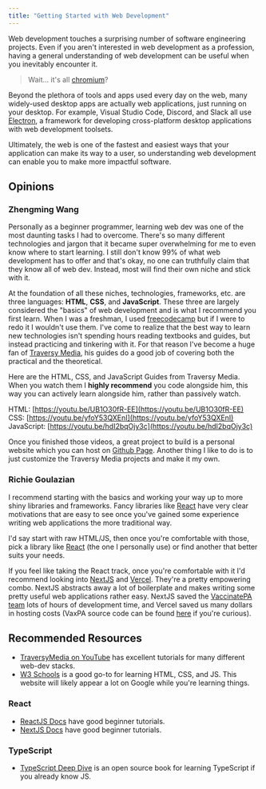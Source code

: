 ```yaml
---
title: "Getting Started with Web Development"
---
```


Web development touches a surprising number of software engineering projects. Even if you aren't interested in web development as a profession, having a general understanding of web development can be useful when you inevitably encounter it.

> Wait... it's all [chromium](https://en.wikipedia.org/wiki/Chromium_(web_browser))?

Beyond the plethora of tools and apps used every day on the web, many widely-used desktop apps are actually web applications, just running on your desktop. For example, Visual Studio Code, Discord, and Slack all use [Electron](https://www.electronjs.org/), a framework for developing cross-platform desktop applications with web development toolsets.

Ultimately, the web is one of the fastest and easiest ways that your application can make its way to a user, so understanding web development can enable you to make more impactful software.

## Opinions
### Zhengming Wang
Personally as a beginner programmer, learning web dev was one of the most daunting tasks I had to overcome. There's so many different technologies and jargon that it became super overwhelming for me to even know where to start learning. I still don't know 99% of what web development has to offer and that's okay, no one can truthfully claim that they know all of web dev. Instead, most will find their own niche and stick with it. 

At the foundation of all these niches, technologies, frameworks, etc. are three languages: **HTML**, **CSS**, and **JavaScript**. These three are largely considered the "basics" of web development and is what I recommend you first learn. When I was a freshman, I used [freecodecamp](https://www.freecodecamp.org/) but if I were to redo it I wouldn't use them. I've come to realize that the best way to learn new technologies isn't spending hours reading textbooks and guides, but instead practicing and tinkering with it. For that reason I've become a huge fan of [Traversy Media](https://www.youtube.com/user/TechGuyWeb), his guides do a good job of covering both the practical and the theoretical.  

Here are the HTML, CSS, and JavaScript Guides from Traversy Media. When you watch them I **highly recommend** you code alongside him, this way you can actively learn alongside him, rather than passively watch.

HTML: [https://youtu.be/UB1O30fR-EE](https://youtu.be/UB1O30fR-EE)
CSS: [https://youtu.be/yfoY53QXEnI](https://youtu.be/yfoY53QXEnI)
JavaScript: [https://youtu.be/hdI2bqOjy3c](https://youtu.be/hdI2bqOjy3c)

Once you finished those videos, a great project to build is a personal website which you can host on [Github Page](https://pages.github.com/). Another thing I like to do is to just customize the Traversy Media projects and make it my own.  

### Richie Goulazian
I recommend starting with the basics and working your way up to more shiny libraries and frameworks. Fancy libraries like [React](https://reactjs.org/) have very clear motivations that are easy to see once you've gained some experience writing web applications the more traditional way. 

I'd say start with raw HTML/JS, then once you're comfortable with those, pick a library like [React](https://reactjs.org/) (the one I personally use) or find another that better suits your needs.

If you feel like taking the React track, once you're comfortable with it I'd recommend looking into [NextJS](https://nextjs.org/) and [Vercel](https://vercel.com/). They're a pretty empowering combo. NextJS abstracts away a lot of boilerplate and makes writing some pretty useful web applications rather easy. NextJS saved the [VaccinatePA team](https://www.cs.pitt.edu/news/2021-cs-students-create-vaccinatepa-org) lots of hours of development time, and Vercel saved us many dollars in hosting costs (VaxPA source code can be found [here](https://github.com/VaccinatePA/Vaccinate-PA) if you're curious).

## Recommended Resources
* [TraversyMedia on YouTube](https://www.youtube.com/c/TraversyMedia) has excellent tutorials for many different web-dev stacks.
* [W3 Schools](https://www.w3schools.com/) is a good go-to for learning HTML, CSS, and JS. This website will likely appear a lot on Google while you're learning things.

### React
* [ReactJS Docs](https://reactjs.org/tutorial/tutorial.html) have good beginner tutorials.
* [NextJS Docs](https://nextjs.org/learn/basics/create-nextjs-app) have good beginner tutorials.

### TypeScript
* [TypeScript Deep Dive](https://basarat.gitbook.io/typescript/) is an open source book for learning TypeScript if you already know JS.
